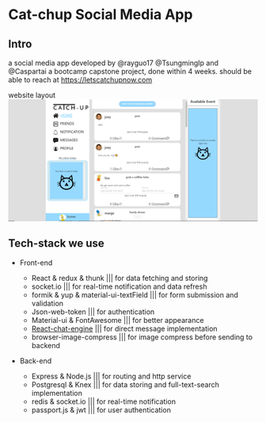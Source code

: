 # Cat-chup Social Media App

## Intro

a social media app developed by @rayguo17 @TsungmingIp and @Caspartai
a bootcamp capstone project, done within 4 weeks.
should be able to reach at https://letscatchupnow.com

website layout
![website layout](/src/img/website_layout.png)

## Tech-stack we use

- Front-end

  - React & redux & thunk ||| for data fetching and storing
  - socket.io ||| for real-time notification and data refresh
  - formik & yup & material-ui-textField ||| for form submission and validation
  - Json-web-token ||| for authentication
  - Material-ui & FontAwesome ||| for better appearance
  - [React-chat-engine](https://chatengine.io/) ||| for direct message implementation
  - browser-image-compress ||| for image compress before sending to backend

- Back-end
  - Express & Node.js ||| for routing and http service
  - Postgresql & Knex ||| for data storing and full-text-search implementation
  - redis & socket.io ||| for real-time notification
  - passport.js & jwt ||| for user authentication
